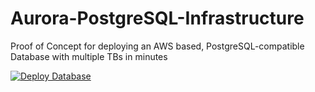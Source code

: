 # Aurora-PostgreSQL-Infrastructure
Proof of Concept for deploying an AWS based, PostgreSQL-compatible Database with multiple TBs in minutes

[![Deploy Database](https://github.com/SeeSharp7/Aurora-PostgreSQL-Infrastructure/actions/workflows/deployment.yml/badge.svg?branch=main)](https://github.com/SeeSharp7/Aurora-PostgreSQL-Infrastructure/actions/workflows/deployment.yml)
